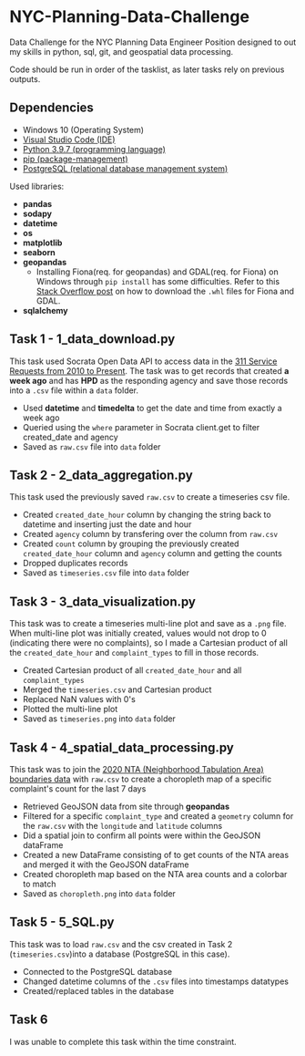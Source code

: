 # NYC-Planning-Data-Challenge
Data Challenge for the NYC Planning Data Engineer Position designed to out my skills in python, sql, git, and geospatial data processing.

Code should be run in order of the tasklist, as later tasks rely on previous outputs.
## Dependencies
- Windows 10 (Operating System)
- [Visual Studio Code (IDE)](https://code.visualstudio.com/)
- [Python 3.9.7 (programming language)](https://www.python.org/downloads/)
- [pip (package-management)](https://docs.python.org/3/installing/index.html)
- [PostgreSQL (relational database management system)](https://www.postgresql.org/)

Used libraries:
- **pandas**
- **sodapy**
- **datetime**
- **os**
- **matplotlib**
- **seaborn**
- **geopandas**
  - Installing Fiona(req. for geopandas) and GDAL(req. for Fiona) on Windows through `pip install` has some difficulties. Refer to this [Stack Overflow post](https://stackoverflow.com/questions/56958421/pip-install-geopandas-on-windows) on how to download the `.whl` files for Fiona and GDAL.
- **sqlalchemy**

## Task 1 - 1_data_download.py
This task used Socrata Open Data API to access data in the [311 Service Requests from 2010 to Present](https://data.cityofnewyork.us/Social-Services/311-Service-Requests-from-2010-to-Present/erm2-nwe9). The task was to get records that created **a week ago** and has **HPD** as the responding agency and save those records into a `.csv` file within a `data` folder.
- Used **datetime** and **timedelta** to get the date and time from exactly a week ago
- Queried using the `where` parameter in Socrata client.get to filter created_date and agency
- Saved as `raw.csv` file into `data` folder
## Task 2 - 2_data_aggregation.py
This task used the previously saved `raw.csv` to create a timeseries csv file.
- Created `created_date_hour` column by changing the string back to datetime and inserting just the date and hour
- Created `agency` column by transfering over the column from `raw.csv`
- Created `count` column by grouping the previously created `created_date_hour` column and `agency` column and getting the counts
- Dropped duplicates records
- Saved as `timeseries.csv` file into `data` folder
## Task 3 - 3_data_visualization.py
This task was to create a timeseries multi-line plot and save as a `.png` file. When multi-line plot was initially created, values would not drop to 0 (indicating there were no complaints), so I made a Cartesian product of all the `created_date_hour` and `complaint_types` to fill in those records.
- Created Cartesian product of all `created_date_hour` and all `complaint_types`
- Merged the `timeseries.csv` and Cartesian product
- Replaced NaN values with 0's
- Plotted the multi-line plot
- Saved as `timeseries.png` into `data` folder
## Task 4 - 4_spatial_data_processing.py
This task was to join the [2020 NTA (Neighborhood Tabulation Area) boundaries data](https://www1.nyc.gov/site/planning/data-maps/open-data/census-download-metadata.page) with `raw.csv` to create a choropleth map of a specific complaint's count for the last 7 days
- Retrieved GeoJSON data from site through **geopandas**
- Filtered for a specific `complaint_type` and created a `geometry` column for the `raw.csv` with the `longitude` and `latitude` columns
- Did a spatial join to confirm all points were within the GeoJSON dataFrame
- Created a new DataFrame consisting of to get counts of the NTA areas and merged it with the GeoJSON dataFrame
- Created choropleth map based on the NTA area counts and a colorbar to match
- Saved as `choropleth.png` into `data` folder
## Task 5 - 5_SQL.py
This task was to load `raw.csv` and the csv created in Task 2 (`timeseries.csv`)into a database (PostgreSQL in this case).
- Connected to the PostgreSQL database
- Changed datetime columns of the `.csv` files into timestamps datatypes
- Created/replaced tables in the database
## Task 6
I was unable to complete this task within the time constraint.

